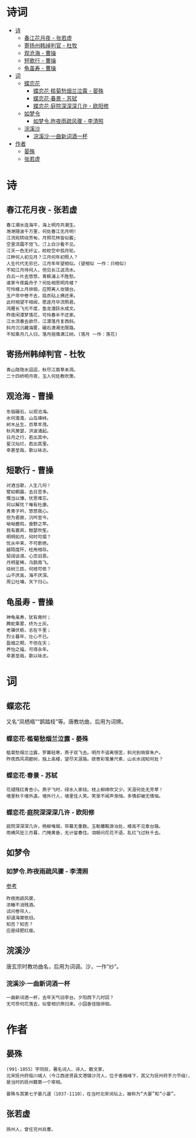诗词
=================

   * [诗](#诗)
      * [春江花月夜 - 张若虚](#春江花月夜---张若虚)
      * [寄扬州韩绰判官 - 杜牧](#寄扬州韩绰判官---杜牧)
      * [观沧海 - 曹操](#观沧海---曹操)
      * [短歌行 - 曹操](#短歌行---曹操)
      * [龟虽寿 - 曹操](#龟虽寿---曹操)
   * [词](#词)
      * [蝶恋花](#蝶恋花)
         * [蝶恋花·槛菊愁烟兰泣露 - 晏殊](#蝶恋花槛菊愁烟兰泣露---晏殊)
         * [蝶恋花·春景 - 苏轼](#蝶恋花春景---苏轼)
         * [蝶恋花·庭院深深深几许 - 欧阳修](#蝶恋花庭院深深深几许---欧阳修)
      * [如梦令](#如梦令)
         * [如梦令.昨夜雨疏风骤 - 李清照](#如梦令昨夜雨疏风骤---李清照)
      * [浣溪沙](#浣溪沙)
         * [浣溪沙·一曲新词酒一杯](#浣溪沙一曲新词酒一杯)
   * [作者](#作者)
      * [晏殊](#晏殊)
      * [张若虚](#张若虚)

# 诗

## 春江花月夜 - 张若虚

```text
春江潮水连海平，海上明月共潮生。
滟滟随波千万里，何处春江无月明!
江流宛转绕芳甸，月照花林皆似霰;
空里流霜不觉飞，汀上白沙看不见。
江天一色无纤尘，皎皎空中孤月轮。
江畔何人初见月？江月何年初照人？
人生代代无穷已，江月年年望相似。(望相似 一作：只相似)
不知江月待何人，但见长江送流水。
白云一片去悠悠，青枫浦上不胜愁。
谁家今夜扁舟子？何处相思明月楼？
可怜楼上月徘徊，应照离人妆镜台。
玉户帘中卷不去，捣衣砧上拂还来。
此时相望不相闻，愿逐月华流照君。
鸿雁长飞光不度，鱼龙潜跃水成文。
昨夜闲潭梦落花，可怜春半不还家。
江水流春去欲尽，江潭落月复西斜。
斜月沉沉藏海雾，碣石潇湘无限路。
不知乘月几人归，落月摇情满江树。(落月 一作：落花)
```

## 寄扬州韩绰判官 - 杜牧

```text
青山隐隐水迢迢，秋尽江南草未凋。
二十四桥明月夜，玉人何处教吹箫。
```

## 观沧海 - 曹操

```text
东临碣石，以观沧海。
水何澹澹，山岛竦峙。
树木丛生，百草丰茂。
秋风萧瑟，洪波涌起。
日月之行，若出其中。
星汉灿烂，若出其里。
幸甚至哉，歌以咏志。
```

## 短歌行 - 曹操
```text
对酒当歌，人生几何！
譬如朝露，去日苦多。
慨当以慷，忧思难忘。
何以解忧？唯有杜康。
青青子衿，悠悠我心。
但为君故，沉吟至今。
呦呦鹿鸣，食野之苹。
我有嘉宾，鼓瑟吹笙。
明明如月，何时可掇？
忧从中来，不可断绝。
越陌度阡，枉用相存。
契阔谈䜩，心念旧恩。
月明星稀，乌鹊南飞。
绕树三匝，何枝可依？
山不厌高，海不厌深。
周公吐哺，天下归心。
```

## 龟虽寿 - 曹操

```text
神龟虽寿，犹有竟时；
腾蛇乘雾，终为土灰。
老骥伏枥，志在千里；
烈士暮年，壮心不已。
盈缩之期，不但在天；
养怡之福，可得永年。
幸甚至哉，歌以咏志。
```

# 词
## 蝶恋花

又名“凤栖梧”“鹊踏枝”等。唐教坊曲，后用为词牌。

### 蝶恋花·槛菊愁烟兰泣露 - 晏殊
```text
槛菊愁烟兰泣露，罗幕轻寒，燕子双飞去。明月不谙离恨苦，斜光到晓穿朱户。
昨夜西风凋碧树，独上高楼，望尽天涯路。欲寄彩笺兼尺素，山长水阔知何处？
```
### 蝶恋花·春景 - 苏轼
```text
花褪残红青杏小。燕子飞时，绿水人家绕。枝上柳绵吹又少。天涯何处无芳草！
墙里秋千墙外道。墙外行人，墙里佳人笑。笑渐不闻声渐悄。多情却被无情恼。
```
### 蝶恋花·庭院深深深几许 - 欧阳修
```text
庭院深深深几许，杨柳堆烟，帘幕无重数。玉勒雕鞍游冶处，楼高不见章台路。
雨横风狂三月暮，门掩黄昏，无计留春住。泪眼问花花不语，乱红飞过秋千去。
```
## 如梦令

### 如梦令.昨夜雨疏风骤 - 李清照

[参考](https://zhuanlan.zhihu.com/p/39204367)
```text
昨夜雨疏风骤，
浓睡不消残酒。
试问卷帘人，
却道海棠依旧。
知否？知否？
应是绿肥红瘦。
```
## 浣溪沙

唐玄宗时教坊曲名，后用为词调。沙，一作“纱”。

### 浣溪沙·一曲新词酒一杯
```text
一曲新词酒一杯，去年天气旧亭台。夕阳西下几时回？
无可奈何花落去，似曾相识燕归来。小园香径独徘徊。
```

# 作者

## 晏殊
```text
(991-1055）字同叔，著名词人、诗人、散文家，
北宋抚州府临川城人（今江西进贤县文港镇沙河人，位于香楠峰下，其父为抚州府手力节级），
是当时的抚州籍第一个宰相。

晏殊与其第七子晏几道（1037-1110），在当时北宋词坛上，被称为“大晏”和“小晏”。
```
## 张若虚
```text
扬州人，曾任兖州兵曹。
```